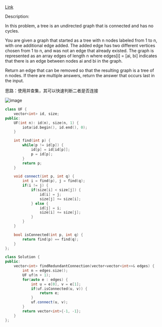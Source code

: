 [Link](https://leetcode.cn/problems/redundant-connection/)

Description:

In this problem, a tree is an undirected graph that is connected and has no cycles.

You are given a graph that started as a tree with n nodes labeled from 1 to n, with one additional edge added. The added edge has two different vertices chosen from 1 to n, and was not an edge that already existed. The graph is represented as an array edges of length n where edges[i] = [ai, bi] indicates that there is an edge between nodes ai and bi in the graph.

Return an edge that can be removed so that the resulting graph is a tree of n nodes. If there are multiple answers, return the answer that occurs last in the input.

思路：使用并查集，其可以快速判断二者是否连接

![image](https://github.com/Yanyu0203/MyLeetcode/assets/132418583/af816307-d530-4183-a848-3da6dd37990a)

```c++
class UF {
    vector<int> id, size;
public:
    UF(int n): id(n), size(n, 1) {
        iota(id.begin(), id.end(), 0);
    }

    int find(int p) {
        while(p != id[p]) {
            id[p] = id[id[p]];
            p = id[p];
        }
        return p;
    }

    void connect(int p, int q) {
        int i = find(p), j = find(q);
        if(i != j) {
            if(size[i] < size[j]) {
                id[i] = j;
                size[j] += size[i];
            } else {
                id[j] = i;
                size[i] += size[j];
            }
        }
    }

    bool isConnected(int p, int q) {
        return find(p) == find(q);
    }
};

class Solution {
public:
    vector<int> findRedundantConnection(vector<vector<int>>& edges) {
        int n = edges.size();
        UF uf(n + 1);
        for(auto e : edges) {
            int u = e[0], v = e[1];
            if(uf.isConnected(u, v)) {
                return e;
            }
            uf.connect(u, v);
        }
        return vector<int>{-1, -1};
    }
};
```
